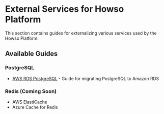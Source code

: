 # External Services for Howso Platform

This section contains guides for externalizing various services used by the Howso Platform.

## Available Guides

### PostgreSQL
- [AWS RDS PostgreSQL](postgres/aws-rds/README.md) - Guide for migrating PostgreSQL to Amazon RDS

### Redis (Coming Soon)
- AWS ElastiCache
- Azure Cache for Redis 